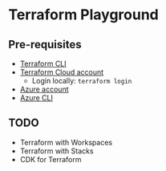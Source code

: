 # Terraform Playground

## Pre-requisites 

- [Terraform CLI](https://developer.hashicorp.com/terraform/install)
- [Terraform Cloud account](https://app.terraform.io/session)
  - Login locally: `terraform login`
- [Azure account](https://azure.microsoft.com/en-us/pricing/purchase-options/azure-account)
- [Azure CLI](https://learn.microsoft.com/en-us/cli/azure/install-azure-cli)

## TODO

- Terraform with Workspaces
- Terraform with Stacks
- CDK for Terraform